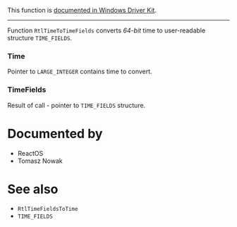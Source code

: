 This function is [documented in Windows Driver Kit](https://learn.microsoft.com/en-us/windows-hardware/drivers/ddi/wdm/nf-wdm-rtltimetotimefields).

---

Function `RtlTimeToTimeFields` converts *64-bit* time to user-readable structure `TIME_FIELDS`.

### Time

Pointer to `LARGE_INTEGER` contains time to convert.

### TimeFields

Result of call - pointer to `TIME_FIELDS` structure.

# Documented by

* ReactOS
* Tomasz Nowak

# See also

* `RtlTimeFieldsToTime`
* `TIME_FIELDS`
